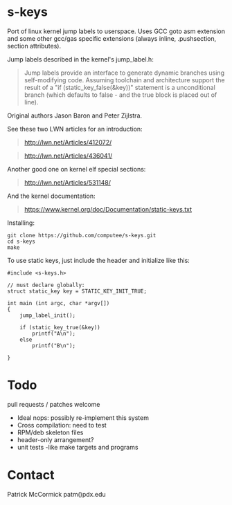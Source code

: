 s-keys
===

Port of linux kernel jump labels to userspace. Uses GCC goto asm extension and
 some other gcc/gas specific extensions (always inline, .pushsection, section attributes).

Jump labels described in the kernel's jump_label.h:

> Jump labels provide an interface to generate dynamic branches using
> self-modifying code. Assuming toolchain and architecture support the result
> of a "if (static_key_false(&key))" statement is a unconditional branch (which
> defaults to false - and the true block is placed out of line).

Original authors Jason Baron and Peter Zijlstra.

See these two LWN articles for an introduction:

> http://lwn.net/Articles/412072/

> http://lwn.net/Articles/436041/

Another good one on kernel elf special sections:

> http://lwn.net/Articles/531148/

And the kernel documentation:

> https://www.kernel.org/doc/Documentation/static-keys.txt

Installing:
```
git clone https://github.com/computee/s-keys.git
cd s-keys
make
```

To use static keys, just include the header and initialize like this:

```
#include <s-keys.h>

// must declare globally:
struct static_key key = STATIC_KEY_INIT_TRUE;

int main (int argc, char *argv[])
{
    jump_label_init();

    if (static_key_true(&key))
        printf("A\n");
    else
        printf("B\n");

}
```

Todo
===

pull requests / patches welcome

* Ideal nops: possibly re-implement this system
* Cross compilation: need to test
* RPM/deb skeleton files
* header-only arrangement?
* unit tests -like make targets and programs


Contact
===

Patrick McCormick
patm()pdx.edu
